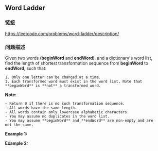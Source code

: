 ## Word Ladder  
### 链接  
https://leetcode.com/problems/word-ladder/description/  
### 问题描述
Given two words (**beginWord** and **endWord**), and a dictionary&#39;s word list, find the length of shortest transformation sequence from **beginWord** to **endWord**, such that:

	1. Only one letter can be changed at a time.
	1. Each transformed word must exist in the word list. Note that **beginWord** is **not** a transformed word.

**Note:**

	- Return 0 if there is no such transformation sequence.
	- All words have the same length.
	- All words contain only lowercase alphabetic characters.
	- You may assume no duplicates in the word list.
	- You may assume **beginWord** and **endWord** are non-empty and are not the same.

**Example 1:**

**Example 2:**

